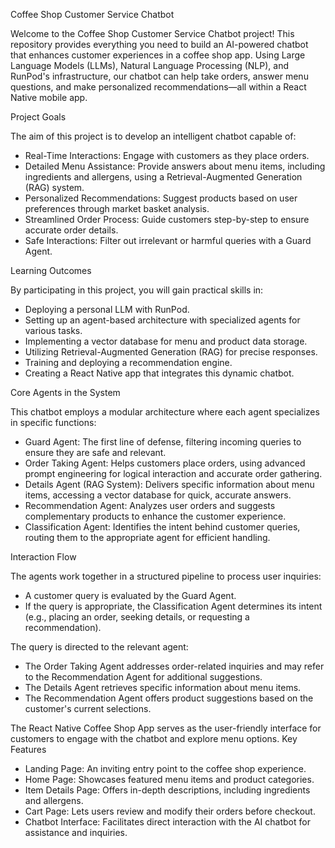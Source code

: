 Coffee Shop Customer Service Chatbot 

Welcome to the Coffee Shop Customer Service Chatbot project! This repository provides everything you need to build an AI-powered chatbot that enhances customer experiences in a coffee shop app. Using Large Language Models (LLMs), Natural Language Processing (NLP), and RunPod's infrastructure, our chatbot can help take orders, answer menu questions, and make personalized recommendations—all within a React Native mobile app.

Project Goals

The aim of this project is to develop an intelligent chatbot capable of:
- Real-Time Interactions: Engage with customers as they place orders.
- Detailed Menu Assistance: Provide answers about menu items, including ingredients and allergens, using a Retrieval-Augmented Generation (RAG) system.
- Personalized Recommendations: Suggest products based on user preferences through market basket analysis.
- Streamlined Order Process: Guide customers step-by-step to ensure accurate order details.
- Safe Interactions: Filter out irrelevant or harmful queries with a Guard Agent.

 Learning Outcomes

 By participating in this project, you will gain practical skills in:
 - Deploying a personal LLM with RunPod.
 - Setting up an agent-based architecture with specialized agents for various tasks.
 - Implementing a vector database for menu and product data storage.
 - Utilizing Retrieval-Augmented Generation (RAG) for precise responses.
 - Training and deploying a recommendation engine.
 - Creating a React Native app that integrates this dynamic chatbot.

Core Agents in the System

This chatbot employs a modular architecture where each agent specializes in specific functions:
- Guard Agent: The first line of defense, filtering incoming queries to ensure they are safe and relevant.
- Order Taking Agent: Helps customers place orders, using advanced prompt engineering for logical interaction and accurate order gathering.
- Details Agent (RAG System): Delivers specific information about menu items, accessing a vector database for quick, accurate answers.
- Recommendation Agent: Analyzes user orders and suggests complementary products to enhance the customer experience.
- Classification Agent: Identifies the intent behind customer queries, routing them to the appropriate agent for efficient handling.

Interaction Flow

The agents work together in a structured pipeline to process user inquiries: 
- A customer query is evaluated by the Guard Agent.
- If the query is appropriate, the Classification Agent determines its intent (e.g., placing an order, seeking details, or requesting a recommendation).

The query is directed to the relevant agent:
- The Order Taking Agent addresses order-related inquiries and may refer to the Recommendation Agent for additional suggestions.
- The Details Agent retrieves specific information about menu items.
- The Recommendation Agent offers product suggestions based on the customer's current selections.

The React Native Coffee Shop App serves as the user-friendly interface for customers to engage with the chatbot and explore menu options.
Key Features 
- Landing Page: An inviting entry point to the coffee shop experience.
- Home Page: Showcases featured menu items and product categories.
- Item Details Page: Offers in-depth descriptions, including ingredients and allergens.
- Cart Page: Lets users review and modify their orders before checkout.
- Chatbot Interface: Facilitates direct interaction with the AI chatbot for assistance and inquiries.
